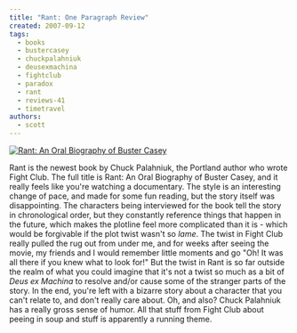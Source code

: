 ```yaml
---
title: "Rant: One Paragraph Review"
created: 2007-09-12
tags:
  - books
  - bustercasey
  - chuckpalahniuk
  - deusexmachina
  - fightclub
  - paradox
  - rant
  - reviews-41
  - timetravel
authors:
  - scott
---
```


[![Rant: An Oral Biography of Buster Casey](/images/1363960516_0907d816f5_m.jpg)](http://www.flickr.com/photos/spaceninja/1363960516/)

Rant is the newest book by Chuck Palahniuk, the Portland author who wrote Fight Club. The full title is Rant: An Oral Biography of Buster Casey, and it really feels like you're watching a documentary. The style is an interesting change of pace, and made for some fun reading, but the story itself was disappointing. The characters being interviewed for the book tell the story in chronological order, but they constantly reference things that happen in the future, which makes the plotline feel more complicated than it is - which would be forgivable if the plot twist wasn't so _lame_. The twist in Fight Club really pulled the rug out from under me, and for weeks after seeing the movie, my friends and I would remember little moments and go "Oh! It was all there if you knew what to look for!" But the twist in Rant is so far outside the realm of what you could imagine that it's not a twist so much as a bit of _Deus ex Machina_ to resolve and/or cause some of the stranger parts of the story. In the end, you're left with a bizarre story about a character that you can't relate to, and don't really care about. Oh, and also? Chuck Palahniuk has a really gross sense of humor. All that stuff from Fight Club about peeing in soup and stuff is apparently a running theme.

